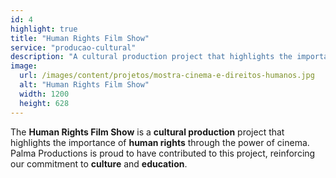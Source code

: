 ```yaml
---
id: 4
highlight: true
title: "Human Rights Film Show"
service: "producao-cultural"
description: "A cultural production project that highlights the importance of human rights through the power of cinema."
image:
  url: /images/content/projetos/mostra-cinema-e-direitos-humanos.jpg
  alt: "Human Rights Film Show"
  width: 1200
  height: 628
---
```

The **Human Rights Film Show** is a **cultural production** project that highlights the importance of **human rights** through the power of cinema. Palma Productions is proud to have contributed to this project, reinforcing our commitment to **culture** and **education**.
